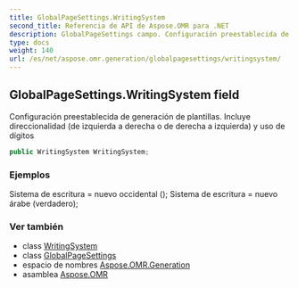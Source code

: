 ```yaml
---
title: GlobalPageSettings.WritingSystem
second_title: Referencia de API de Aspose.OMR para .NET
description: GlobalPageSettings campo. Configuración preestablecida de generación de plantillas. Incluye direccionalidad de izquierda a derecha o de derecha a izquierda y uso de dígitos
type: docs
weight: 140
url: /es/net/aspose.omr.generation/globalpagesettings/writingsystem/
---
```

## GlobalPageSettings.WritingSystem field

Configuración preestablecida de generación de plantillas. Incluye direccionalidad (de izquierda a derecha o de derecha a izquierda) y uso de dígitos

```csharp
public WritingSystem WritingSystem;
```

### Ejemplos

Sistema de escritura = nuevo occidental (); Sistema de escritura = nuevo árabe (verdadero);

### Ver también

* class [WritingSystem](../../../aspose.omr.generation.writingsystems/writingsystem/)
* class [GlobalPageSettings](../)
* espacio de nombres [Aspose.OMR.Generation](../../globalpagesettings/)
* asamblea [Aspose.OMR](../../../)


